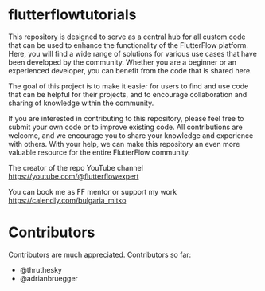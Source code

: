 # flutterflowtutorials

This repository is designed to serve as a central hub for all custom code that can be used to enhance the functionality of the FlutterFlow platform. Here, you will find a wide range of solutions for various use cases that have been developed by the community. Whether you are a beginner or an experienced developer, you can benefit from the code that is shared here.

The goal of this project is to make it easier for users to find and use code that can be helpful for their projects, and to encourage collaboration and sharing of knowledge within the community.

If you are interested in contributing to this repository, please feel free to submit your own code or to improve existing code. All contributions are welcome, and we encourage you to share your knowledge and experience with others. With your help, we can make this repository an even more valuable resource for the entire FlutterFlow community. 

The creator of the repo YouTube channel
https://youtube.com/@flutterflowexpert

You can book me as FF mentor or support my work
https://calendly.com/bulgaria_mitko

# Contributors
Contributors are much appreciated. Contributors so far:
- @thruthesky
- @adrianbruegger
